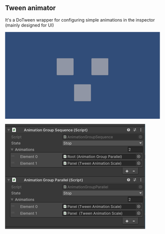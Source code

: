 ## Tween animator

It's a DoTween wrapper for configuring simple animations in the inspector (mainly designed for UI)


![Image alt](https://github.com/LuchunPen/TweenAnimator/blob/master/Pic2.gif)

![Image alt](https://github.com/LuchunPen/TweenAnimator/blob/master/Pic1.png)
